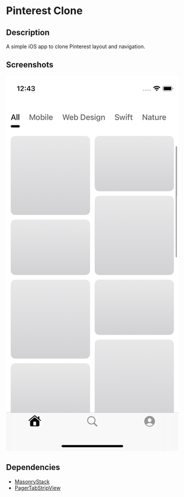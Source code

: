 # Pinterest Clone

## Description

A simple iOS app to clone Pinterest layout and navigation.

## Screenshots

![Screen](https://raw.githubusercontent.com/bdsach/Pinterest-Clone/main/thumbnail/screen.png)

## Dependencies

- [MasonryStack](https://github.com/lukepistrol/MasonryStack/)
- [PagerTabStripView](https://github.com/xmartlabs/PagerTabStripView)